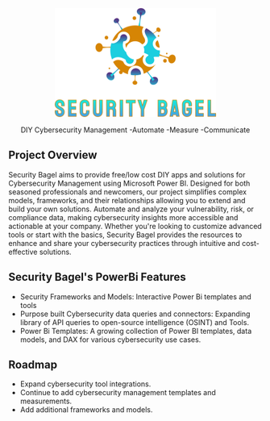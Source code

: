 <p align="center">
  <img src="https://github.com/SecurityBagel/SecurityBagel/blob/main/SecurityBagel.png"/>
</p>

<p align="center">
  DIY Cybersecurity Management
  -Automate -Measure -Communicate
</p>


## Project Overview

Security Bagel aims to provide free/low cost DIY apps and solutions for Cybersecurity Management using Microsoft Power BI. Designed for both seasoned professionals and newcomers, our project simplifies complex models, frameworks, and their relationships allowing you to extend and build your own solutions. Automate and analyze your vulnerability, risk, or compliance data, making cybersecurity insights more accessible and actionable at your company. Whether you're looking to customize advanced tools or start with the basics, Security Bagel provides the resources to enhance and share your cybersecurity practices through intuitive and cost-effective solutions.

## Security Bagel's PowerBi Features

- Security Frameworks and Models: Interactive Power Bi templates and tools 
- Purpose built Cybersecurity data queries and connectors: Expanding library of API queries to open-source intelligence (OSINT) and Tools. 
- Power Bi Templates: A growing collection of Power BI templates, data models, and DAX for various cybersecurity use cases.

## Roadmap

- Expand cybersecurity tool integrations.
- Continue to add cybersecurity management templates and measurements.
- Add additional frameworks and models.

